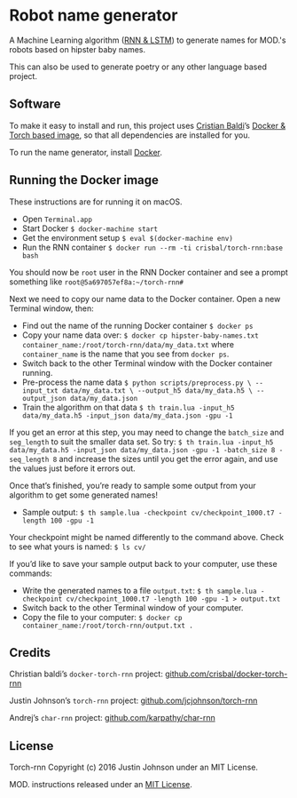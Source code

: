 # Robot name generator

A Machine Learning algorithm ([RNN & LSTM](https://github.com/jcjohnson/torch-rnn/blob/master/doc/modules.md)) to generate names for MOD.'s robots based on hipster baby names.

This can also be used to generate poetry or any other language based project.

## Software

To make it easy to install and run, this project uses [Cristian Baldi](https://github.com/crisbal)’s [Docker & Torch based image](https://github.com/crisbal/docker-torch-rnn), so that all dependencies are installed for you.

To run the name generator, install [Docker](https://www.docker.com/community-edition#/download).

## Running the Docker image

These instructions are for running it on macOS.

* Open `Terminal.app`
* Start Docker `$ docker-machine start`
* Get the environment setup `$ eval $(docker-machine env)`
* Run the RNN container `$ docker run --rm -ti crisbal/torch-rnn:base bash`

You should now be `root` user in the RNN Docker container and see a prompt something like `root@5a697057ef8a:~/torch-rnn#`

Next we need to copy our name data to the Docker container. Open a new Terminal window, then:

* Find out the name of the running Docker container `$ docker ps`
* Copy your name data over: `$ docker cp hipster-baby-names.txt container_name:/root/torch-rnn/data/my_data.txt` where `container_name` is the name that you see from `docker ps`.
* Switch back to the other Terminal window with the Docker container running.
* Pre-process the name data `$ python scripts/preprocess.py \
  --input_txt data/my_data.txt \
  --output_h5 data/my_data.h5 \
  --output_json data/my_data.json`
* Train the algorithm on that data `$ th train.lua -input_h5 data/my_data.h5 -input_json data/my_data.json -gpu -1`

If you get an error at this step, you may need to change the `batch_size` and `seg_length` to suit the smaller data set. So try: `$ th train.lua -input_h5 data/my_data.h5 -input_json data/my_data.json -gpu -1 -batch_size 8 -seq_length 8` and increase the sizes until you get the error again, and use the values just before it errors out.

Once that’s finished, you’re ready to sample some output from your algorithm to get some generated names!

* Sample output: `$ th sample.lua -checkpoint cv/checkpoint_1000.t7 -length 100 -gpu -1`

Your checkpoint might be named differently to the command above. Check to see what yours is named: `$ ls cv/`

If you’d like to save your sample output back to your computer, use these commands:

* Write the generated names to a file `output.txt`: `$ th sample.lua -checkpoint cv/checkpoint_1000.t7 -length 100 -gpu -1 > output.txt`
* Switch back to the other Terminal window of your computer.
* Copy the file to your computer: `$ docker cp container_name:/root/torch-rnn/output.txt .`

## Credits

Christian baldi’s `docker-torch-rnn` project: [github.com/crisbal/docker-torch-rnn](https://github.com/crisbal/docker-torch-rnn)

Justin Johnson’s `torch-rnn` project: [github.com/jcjohnson/torch-rnn](https://github.com/jcjohnson/torch-rnn)

Andrej’s `char-rnn` project: [github.com/karpathy/char-rnn](https://github.com/karpathy/char-rnn)

## License

Torch-rnn Copyright (c) 2016 Justin Johnson under an MIT License.

MOD. instructions released under an [MIT License](LICENSE).